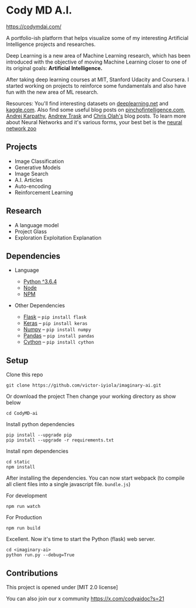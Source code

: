 # Cody MD A.I.

https://codymdai.com/

A portfolio-ish platform that helps visualize some of my interesting Artificial Intelligence projects and researches.

Deep Learning is a new area of Machine Learning research, which has been introduced with the objective of moving Machine Learning closer to one of its original goals: **Artificial Intelligence.**

After taking deep learning courses at MIT, Stanford Udacity and Coursera. I started working on projects to reinforce some fundamentals and also have fun with the new area of ML research.

Resources: You'll find interesting datasets on [deeplearning.net](http://deeplearning.net/datasets/) and [kaggle.com](https://www.kaggle.com/datasets). Also find some useful blog posts on [pinchofintelligence.com](https://www.pinchofintelligence.com/), [Andrej Karpathy](http://karpathy.github.io/), [Andrew Trask](https://iamtrask.github.io/) and [Chris Olah's](http://colah.github.io/) blog posts. To learn more about Neural Networks and it's various forms, your best bet is the [neural network zoo](http://www.asimovinstitute.org/neural-network-zoo/)

## Projects

- Image Classification
- Generative Models
- Image Search
- A.I. Articles
- Auto-encoding
- Reinforcement Learning

## Research

- A language model
- Project Glass
- Exploration Exploitation Explanation

## Dependencies

- Language
  - [Python ^3.6.4](http://python.org/)
  - [Node](https://nodejs.org) 
  - [NPM](https://www.npmjs.com)
 
- Other Dependencies
  - [Flask](http://flask.pocoo.org/) – ```pip install flask```
  - [Keras](http://keras.io/) – ```pip install keras```
  - [Numpy](http://www.numpy.org/) – ```pip install numpy```
  - [Pandas](https://pandas.pydata.org/) – ```pip install pandas```
  - [Cython](http://cython.org/) – ```pip install cython```

## Setup

Clone this repo 
```commandline
git clone https://github.com/victor-iyiola/imaginary-ai.git
```

Or download the project
Then change your working directory as show below
```commandline
cd CodyMD-ai
```

Install python dependencies
```commandline
pip install --upgrade pip
pip install --upgrade -r requirements.txt
```

Install npm dependencies
```commandline
cd static
npm install
```

After installing the dependencies. You can now start webpack (to compile all client files into a single javascript file. `bundle.js`)

For development
```commandline
npm run watch
```

For Production
```commandline
npm run build
```

Excellent. Now it's time to start the Python (flask) web server.
```
cd <imaginary-ai>
python run.py --debug=True
```
## Contributions

This project is opened under [MIT 2.0 license]

You can also join our x community https://x.com/codyaidoc?s=21
